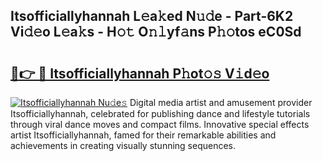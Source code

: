 ## Itsofficiallyhannah L𝚎a𝚔ed N𝚞𝚍e - Part-6K2 Vi𝚍𝚎o L𝚎a𝚔s - H𝚘𝚝 O𝚗𝚕yf𝚊ns P𝚑𝚘tos eC0Sd

# <h2><a href="http://kf9yyxk.oniu.top/?m=Itsofficiallyhannah">🔗👉 🔴 Itsofficiallyhannah P𝚑ot𝚘𝚜 V𝚒d𝚎o</a></h2>

[![Itsofficiallyhannah Nu𝚍e𝚜](https://i.imgur.com/0qMVB7G.gif)](http://kf9yyxk.oniu.top/?m=Itsofficiallyhannah)
Digital media artist and amusement provider Itsofficiallyhannah, celebrated for publishing dance and lifestyle tutorials through viral dance moves and compact films. Innovative special effects artist Itsofficiallyhannah, famed for their remarkable abilities and achievements in creating visually stunning sequences.  
